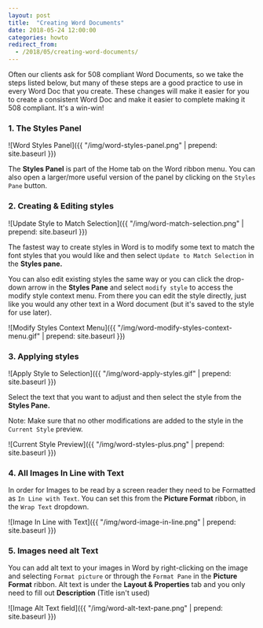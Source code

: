 ```yaml
---
layout: post
title:  "Creating Word Documents"
date: 2018-05-24 12:00:00
categories: howto
redirect_from:
  - /2018/05/creating-word-documents/
---
```


Often our clients ask for 508 compliant Word Documents, so we take the steps listed below, but many of these steps are a good practice to use in every Word Doc that you create. These changes will make it easier for you to create a consistent Word Doc and make it easier to complete making it 508 compliant. It's a win-win!

### 1. The Styles Panel

![Word Styles Panel]({{ "/img/word-styles-panel.png" | prepend: site.baseurl }})

The **Styles Panel** is part of the Home tab on the Word ribbon menu. You can also open a larger/more useful version of the panel by clicking on the `Styles Pane` button.

### 2. Creating & Editing styles

![Update Style to Match Selection]({{ "/img/word-match-selection.png" | prepend: site.baseurl }})

The fastest way to create styles in Word is to modify some text to match the font styles that you would like and then select `Update to Match Selection` in the **Styles pane.**

You can also edit existing styles the same way or you can click the drop-down arrow in the **Styles Pane** and select `modify style` to access the modify style context menu. From there you can edit the style directly, just like you would any other text in a Word document (but it's saved to the style for use later).

![Modify Styles Context Menu]({{ "/img/word-modify-styles-context-menu.gif" | prepend: site.baseurl }})

### 3. Applying styles

![Apply Style to Selection]({{ "/img/word-apply-styles.gif" | prepend: site.baseurl }})

Select the text that you want to adjust and then select the style from the **Styles Pane.**

Note: Make sure that no other modifications are added to the style in the `Current Style` preview.

![Current Style Preview]({{ "/img/word-styles-plus.png" | prepend: site.baseurl }})

### 4. All Images In Line with Text

In order for Images to be read by a screen reader they need to be Formatted as `In Line with Text`. You can set this from the **Picture Format** ribbon, in the `Wrap Text` dropdown.

![Image In Line with Text]({{ "/img/word-image-in-line.png" | prepend: site.baseurl }})

### 5. Images need alt Text

You can add alt text to your images in Word by right-clicking on the image and selecting `Format picture` or through the `Format Pane` in the **Picture Format** ribbon. Alt text is under the **Layout & Properties** tab and you only need to fill out **Description** (Title isn't used)

![Image Alt Text field]({{ "/img/word-alt-text-pane.png" | prepend: site.baseurl }})
